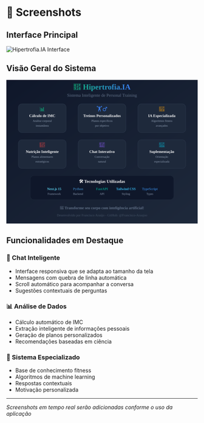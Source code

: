 # 📸 Screenshots

## Interface Principal
![Hipertrofia.IA Interface](./screenshots/interface-principal.svg)

## Visão Geral do Sistema
![Visão Geral](./screenshots/overview.svg)

## Funcionalidades em Destaque

### 🎯 Chat Inteligente
- Interface responsiva que se adapta ao tamanho da tela
- Mensagens com quebra de linha automática
- Scroll automático para acompanhar a conversa
- Sugestões contextuais de perguntas

### 📊 Análise de Dados
- Cálculo automático de IMC
- Extração inteligente de informações pessoais
- Geração de planos personalizados
- Recomendações baseadas em ciência

### 💪 Sistema Especializado
- Base de conhecimento fitness
- Algoritmos de machine learning
- Respostas contextuais
- Motivação personalizada

---

*Screenshots em tempo real serão adicionadas conforme o uso da aplicação*
